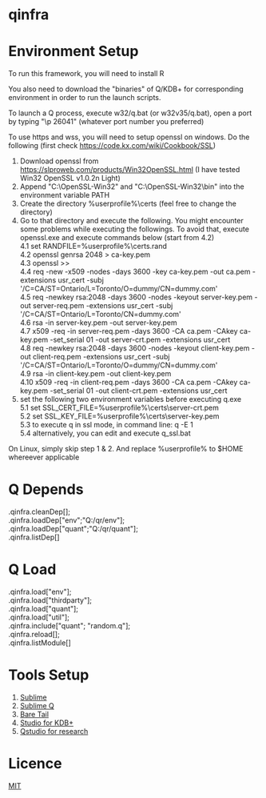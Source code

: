 # qinfra

 Environment Setup
 ===========
To run this framework, you will need to install R

You also need to download the "binaries" of Q/KDB+ for corresponding environment in order to run the launch scripts.

To launch a Q process, execute w32/q.bat (or w32v35/q.bat), open a port by typing "\p 26041" (whatever port number you preferred)

To use https and wss, you will need to setup openssl on windows. Do the following (first check https://code.kx.com/wiki/Cookbook/SSL)
  1. Download openssl from https://slproweb.com/products/Win32OpenSSL.html (I have tested Win32 OpenSSL v1.0.2n Light)
  2. Append "C:\OpenSSL-Win32" and "C:\OpenSSL-Win32\bin" into the environment variable PATH
  3. Create the directory %userprofile%\certs (feel free to change the directory)
  4. Go to that directory and execute the following. You might encounter some problems while executing the followings. To avoid that, execute openssl.exe and execute commands below (start from 4.2) <br/>
    4.1 set RANDFILE=%userprofile%\certs\.rand<br/>
    4.2 openssl genrsa 2048 > ca-key.pem<br/>
    4.3 openssl >> <br/>
    4.4 req -new -x509 -nodes -days 3600 -key ca-key.pem -out ca.pem -extensions usr_cert -subj '/C=CA/ST=Ontario/L=Toronto/O=dummy/CN=dummy.com'<br/>
    4.5 req -newkey rsa:2048 -days 3600 -nodes -keyout server-key.pem -out server-req.pem -extensions usr_cert -subj '/C=CA/ST=Ontario/L=Toronto/CN=dummy.com'<br/>
    4.6 rsa -in server-key.pem -out server-key.pem<br/>
    4.7 x509 -req -in server-req.pem -days 3600 -CA ca.pem -CAkey ca-key.pem -set_serial 01 -out server-crt.pem -extensions usr_cert<br/>
    4.8 req -newkey rsa:2048 -days 3600  -nodes -keyout client-key.pem -out client-req.pem -extensions usr_cert -subj '/C=CA/ST=Ontario/L=Toronto/O=dummy/CN=dummy.com'<br/>
    4.9 rsa -in client-key.pem -out client-key.pem<br/>
    4.10 x509 -req -in client-req.pem -days 3600 -CA ca.pem -CAkey ca-key.pem -set_serial 01 -out client-crt.pem -extensions usr_cert<br/>
   5. set the following two environment variables before executing q.exe<br/>
    5.1 set SSL_CERT_FILE=%userprofile%\certs\server-crt.pem<br/>
    5.2 set SSL_KEY_FILE=%userprofile%\certs\server-key.pem<br/>
    5.3 to execute q in ssl mode, in command line: q -E 1<br/>
    5.4 alternatively, you can edit and execute q_ssl.bat<br/>

On Linux, simply skip step 1 & 2. And replace %userprofile% to $HOME whereever applicable

 Q Depends
 ===========
.qinfra.cleanDep[];<br/>
.qinfra.loadDep["env";"Q:/qr/env"];<br/>
.qinfra.loadDep["quant";"Q:/qr/quant"];<br/>
.qinfra.listDep[]

 Q Load
 ===========
.qinfra.load["env"];<br/>
.qinfra.load["thirdparty"];<br/>
.qinfra.load["quant"];<br/>
.qinfra.load["util"];<br/>
.qinfra.include["quant"; "random.q"];<br/>
.qinfra.reload[];<br/>
.qinfra.listModule[]


 Tools Setup
 ===========

 1. [Sublime](https://www.sublimetext.com/)
 2. [Sublime Q](https://github.com/komsit37/sublime-q)
 3. [Bare Tail](https://www.baremetalsoft.com/baretail/)
 4. [Studio for KDB+](https://github.com/CharlesSkelton/studio/blob/master/releases/studio.zip)
 5. [Qstudio for research](http://www.timestored.com/qstudio/)

 Licence
 ===========
 
 [MIT](https://github.com/agoodquant/qinfra/blob/master/LICENSE)
